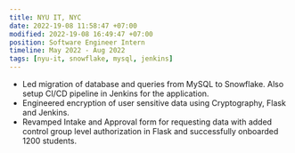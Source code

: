 ```yaml
---
title: NYU IT, NYC
date: 2022-19-08 11:58:47 +07:00
modified: 2022-19-08 16:49:47 +07:00
position: Software Engineer Intern
timeline: May 2022 - Aug 2022
tags: [nyu-it, snowflake, mysql, jenkins]
---
```

* Led migration of database and queries from MySQL to Snowflake. Also setup CI/CD pipeline in Jenkins for the application.
* Engineered encryption of user sensitive data using Cryptography, Flask and Jenkins.
* Revamped Intake and Approval form for requesting data with added control group level authorization in Flask and successfully
onboarded 1200 students.